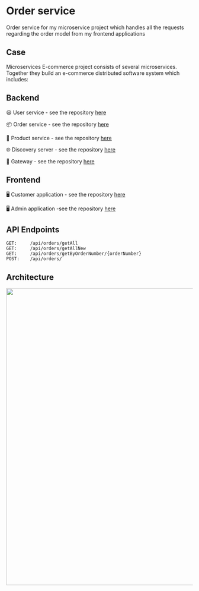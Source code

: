 # Order service
Order service for my microservice project which handles all the requests regarding the order model from my frontend applications

## Case
Microservices E-commerce project consists of several microservices. Together they build an e-commerce distributed software system which includes:

## Backend
😃 User service -  see the repository [here](https://github.com/JordanRad/s3-account-service)

📦 Order service  -  see the repository [here](https://github.com/JordanRad/s3-order-service)

🏬 Product service -  see the repository [here](https://github.com/JordanRad/s3-product-service)

🌐 Discovery server -  see the repository [here](https://github.com/JordanRad/s3-discovery-server)

🔀 Gateway -  see the repository [here](https://github.com/JordanRad/s3-proxy)

## Frontend

🖥️ Customer application - see the repository [here](https://github.com/JordanRad/s3-microservices-client)

🖥️ Admin application -see the repository [here](https://github.com/JordanRad/s3-microservices-client)

## API Endpoints
```
GET:     /api/orders/getAll
GET:     /api/orders/getAllNew
GET:     /api/orders/getByOrderNumber/{orderNumber}
POST:    /api/orders/
```
## Architecture
<img height ="800" src="https://github.com/JordanRad/s3-microservices-client/blob/master/documentation/ProjectDiagram.png">

